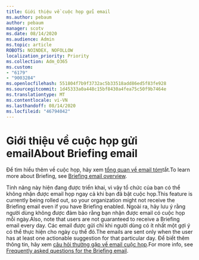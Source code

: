 ```yaml
---
title: Giới thiệu về cuộc họp gửi email
ms.author: pebaum
author: pebaum
manager: scotv
ms.date: 08/14/2020
ms.audience: Admin
ms.topic: article
ROBOTS: NOINDEX, NOFOLLOW
localization_priority: Priority
ms.collection: Adm_O365
ms.custom:
- "6179"
- "9003284"
ms.openlocfilehash: 551804f7b9f3732ac5b33518add86ed5f83fe928
ms.sourcegitcommit: 1d45333a0a448c15bf8430a4fea75c50f9b7464e
ms.translationtype: MT
ms.contentlocale: vi-VN
ms.lasthandoff: 08/14/2020
ms.locfileid: "46794042"
---
```

# <a name="about-briefing-email"></a><span data-ttu-id="4bd93-102">Giới thiệu về cuộc họp gửi email</span><span class="sxs-lookup"><span data-stu-id="4bd93-102">About Briefing email</span></span>

<span data-ttu-id="4bd93-103">Để tìm hiểu thêm về cuộc họp, hãy xem [tổng quan về email tóm](https://docs.microsoft.com/briefing/be-overview)tắt.</span><span class="sxs-lookup"><span data-stu-id="4bd93-103">To learn more about Briefing, see [Briefing email overview](https://docs.microsoft.com/briefing/be-overview).</span></span>  

<span data-ttu-id="4bd93-104">Tính năng này hiện đang được triển khai, vì vậy tổ chức của bạn có thể không nhận được email họp ngay cả khi bạn đã bật cuộc họp.</span><span class="sxs-lookup"><span data-stu-id="4bd93-104">This feature is currently being rolled out, so your organization might not receive the Briefing email even if you have Briefing enabled.</span></span> <span data-ttu-id="4bd93-105">Ngoài ra, hãy lưu ý rằng người dùng không được đảm bảo rằng bạn nhận được email có cuộc họp mỗi ngày.</span><span class="sxs-lookup"><span data-stu-id="4bd93-105">Also, note that users are not guaranteed to receive a Briefing email every day.</span></span> <span data-ttu-id="4bd93-106">Các email được gửi chỉ khi người dùng có ít nhất một gợi ý có thể thực hiện cho ngày cụ thể đó.</span><span class="sxs-lookup"><span data-stu-id="4bd93-106">The emails are sent only when the user has at least one actionable suggestion for that particular day.</span></span> <span data-ttu-id="4bd93-107">Để biết thêm thông tin, hãy xem [câu hỏi thường gặp về email cuộc họp](https://docs.microsoft.com/briefing/be-faqs).</span><span class="sxs-lookup"><span data-stu-id="4bd93-107">For more info, see [Frequently asked questions for the Briefing email](https://docs.microsoft.com/briefing/be-faqs).</span></span>